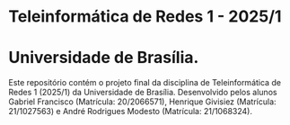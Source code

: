 # Teleinformática de Redes 1 - 2025/1 
# Universidade de Brasília.

Este repositório contém o projeto final da disciplina de Teleinformática de Redes 1 (2025/1) da Universidade de Brasília. Desenvolvido pelos alunos Gabriel Francisco (Matrícula: 20/2066571), Henrique Givisiez (Matrícula: 21/1027563) e André Rodrigues Modesto (Matrícula: 21/1068324).
